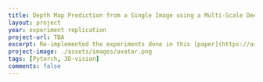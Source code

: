 ```yaml
---
title: Depth Map Prediction from a Single Image using a Multi-Scale Deep Network
layout: project 
year: experiment replication
project-url: TBA
excerpt: Re-implemented the experiments done in this [paper](https://arxiv.org/pdf/1406.2283), where the authors used 2 CNN based neural nets to predict the depth map of the given input (single) image.
project-image: ./assets/images/avatar.png
tags: [Pytorch, 3D-vision]
comments: false
---
```

